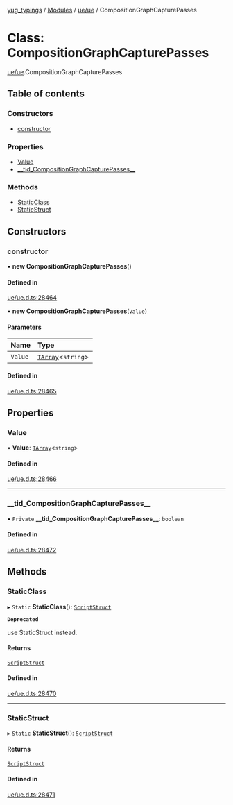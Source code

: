 [yug_typings](../README.md) / [Modules](../modules.md) / [ue/ue](../modules/ue_ue.md) / CompositionGraphCapturePasses

# Class: CompositionGraphCapturePasses

[ue/ue](../modules/ue_ue.md).CompositionGraphCapturePasses

## Table of contents

### Constructors

- [constructor](ue_ue.CompositionGraphCapturePasses.md#constructor)

### Properties

- [Value](ue_ue.CompositionGraphCapturePasses.md#value)
- [\_\_tid\_CompositionGraphCapturePasses\_\_](ue_ue.CompositionGraphCapturePasses.md#__tid_compositiongraphcapturepasses__)

### Methods

- [StaticClass](ue_ue.CompositionGraphCapturePasses.md#staticclass)
- [StaticStruct](ue_ue.CompositionGraphCapturePasses.md#staticstruct)

## Constructors

### constructor

• **new CompositionGraphCapturePasses**()

#### Defined in

[ue/ue.d.ts:28464](https://github.com/YugMetaverse/yug_typings/blob/b7d9b19/ue/ue.d.ts#L28464)

• **new CompositionGraphCapturePasses**(`Value`)

#### Parameters

| Name | Type |
| :------ | :------ |
| `Value` | [`TArray`](../interfaces/ue_puerts.TArray.md)<`string`\> |

#### Defined in

[ue/ue.d.ts:28465](https://github.com/YugMetaverse/yug_typings/blob/b7d9b19/ue/ue.d.ts#L28465)

## Properties

### Value

• **Value**: [`TArray`](../interfaces/ue_puerts.TArray.md)<`string`\>

#### Defined in

[ue/ue.d.ts:28466](https://github.com/YugMetaverse/yug_typings/blob/b7d9b19/ue/ue.d.ts#L28466)

___

### \_\_tid\_CompositionGraphCapturePasses\_\_

• `Private` **\_\_tid\_CompositionGraphCapturePasses\_\_**: `boolean`

#### Defined in

[ue/ue.d.ts:28472](https://github.com/YugMetaverse/yug_typings/blob/b7d9b19/ue/ue.d.ts#L28472)

## Methods

### StaticClass

▸ `Static` **StaticClass**(): [`ScriptStruct`](ue_ue.ScriptStruct.md)

**`Deprecated`**

use StaticStruct instead.

#### Returns

[`ScriptStruct`](ue_ue.ScriptStruct.md)

#### Defined in

[ue/ue.d.ts:28470](https://github.com/YugMetaverse/yug_typings/blob/b7d9b19/ue/ue.d.ts#L28470)

___

### StaticStruct

▸ `Static` **StaticStruct**(): [`ScriptStruct`](ue_ue.ScriptStruct.md)

#### Returns

[`ScriptStruct`](ue_ue.ScriptStruct.md)

#### Defined in

[ue/ue.d.ts:28471](https://github.com/YugMetaverse/yug_typings/blob/b7d9b19/ue/ue.d.ts#L28471)
